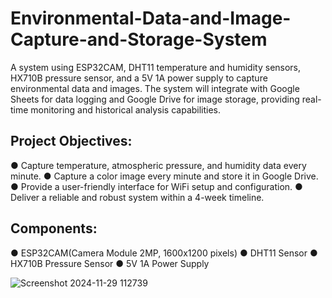 # Environmental-Data-and-Image-Capture-and-Storage-System

A system using ESP32CAM, DHT11 temperature and humidity sensors, HX710B pressure sensor, and a 5V 1A power supply to capture environmental data and images. The system will integrate with Google Sheets for data logging and Google Drive for image storage, providing real-time monitoring and historical analysis capabilities.

## Project Objectives:
● Capture temperature, atmospheric pressure, and humidity data every minute.
● Capture a color image every minute and store it in Google Drive.
● Provide a user-friendly interface for WiFi setup and configuration.
● Deliver a reliable and robust system within a 4-week timeline.

## Components:
● ESP32CAM(Camera Module 2MP, 1600x1200 pixels)
● DHT11 Sensor
● HX710B Pressure Sensor
● 5V 1A Power Supply

![Screenshot 2024-11-29 112739](https://github.com/user-attachments/assets/cee66045-6bfd-4eae-b70b-67c0ebf885f6)
